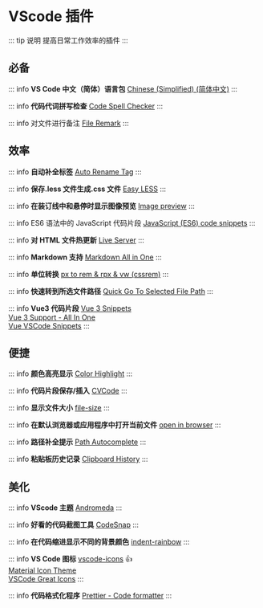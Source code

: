 # VScode 插件

::: tip 说明
提高日常工作效率的插件
:::

## 必备

::: info **VS Code 中文（简体）语言包**
[Chinese (Simplified) (简体中文)](https://marketplace.visualstudio.com/items?itemName=MS-CEINTL.vscode-language-pack-zh-hans)
:::

::: info **代码代词拼写检查**
[Code Spell Checker](https://marketplace.visualstudio.com/items?itemName=streetsidesoftware.code-spell-checker)
:::

::: info 对文件进行备注
[File Remark](https://marketplace.visualstudio.com/items?itemName=wang-zhen.file-remark)
:::

## 效率

::: info **自动补全标签**
[Auto Rename Tag](https://marketplace.visualstudio.com/items?itemName=formulahendry.auto-rename-tag)
:::

::: info **保存.less 文件生成.css 文件**
[Easy LESS](https://marketplace.visualstudio.com/items?itemName=mrcrowl.easy-less)
:::

::: info **在装订线中和悬停时显示图像预览**
[Image preview](https://marketplace.visualstudio.com/items?itemName=kisstkondoros.vscode-gutter-preview)
:::

::: info ES6 语法中的 JavaScript 代码片段
[JavaScript (ES6) code snippets](https://marketplace.visualstudio.com/items?itemName=xabikos.JavaScriptSnippets)
:::

::: info **对 HTML 文件热更新**
[Live Server](https://marketplace.visualstudio.com/items?itemName=ritwickdey.LiveServer)
:::

::: info **Markdown 支持**
[Markdown All in One](https://marketplace.visualstudio.com/items?itemName=yzhang.markdown-all-in-one#keyboard-shortcuts)
:::

::: info **单位转换**
[px to rem & rpx & vw (cssrem)](https://marketplace.visualstudio.com/items?itemName=cipchk.cssrem)
:::

::: info **快速转到所选文件路径**
[Quick Go To Selected File Path](https://marketplace.visualstudio.com/items?itemName=duXing.quick-go-to-selected-file-path)
:::

::: info **Vue3 代码片段**
[Vue 3 Snippets](https://marketplace.visualstudio.com/items?itemName=hollowtree.vue-snippets)  
[Vue 3 Support - All In One](https://marketplace.visualstudio.com/items?itemName=Wscats.vue)  
[Vue VSCode Snippets](https://marketplace.visualstudio.com/items?itemName=sdras.vue-vscode-snippets)
:::

## 便捷

::: info **颜色高亮显示**
[Color Highlight](https://marketplace.visualstudio.com/items?itemName=naumovs.color-highlight)
:::

::: info **代码片段保存/插入**
[CVCode](https://marketplace.visualstudio.com/items?itemName=nengneng.CVCode)
:::

::: info **显示文件大小**
[file-size](https://marketplace.visualstudio.com/items?itemName=zh9528.file-size)
:::

::: info **在默认浏览器或应用程序中打开当前文件**
[open in browser](https://marketplace.visualstudio.com/items?itemName=techer.open-in-browser)
:::

::: info **路径补全提示**
[Path Autocomplete](https://marketplace.visualstudio.com/items?itemName=ionutvmi.path-autocomplete)
:::

::: info **粘贴板历史记录**
[Clipboard History](https://marketplace.visualstudio.com/items?itemName=Anjali.clipboard-history)
:::

## 美化

::: info **VScode 主题**
[Andromeda](https://marketplace.visualstudio.com/items?itemName=EliverLara.andromeda)
:::

::: info **好看的代码截图工具**
[CodeSnap](https://marketplace.visualstudio.com/items?itemName=adpyke.codesnap)
:::

::: info **在代码缩进显示不同的背景颜色**
[indent-rainbow](https://marketplace.visualstudio.com/items?itemName=oderwat.indent-rainbow)
:::

::: info **VS Code 图标**
[vscode-icons](https://marketplace.visualstudio.com/items?itemName=vscode-icons-team.vscode-icons) 👍  
[Material Icon Theme](https://marketplace.visualstudio.com/items?itemName=PKief.material-icon-theme)  
[VSCode Great Icons](https://marketplace.visualstudio.com/items?itemName=emmanuelbeziat.vscode-great-icons)
:::

::: info **代码格式化程序**
[Prettier - Code formatter](https://marketplace.visualstudio.com/items?itemName=esbenp.prettier-vscode)
:::

